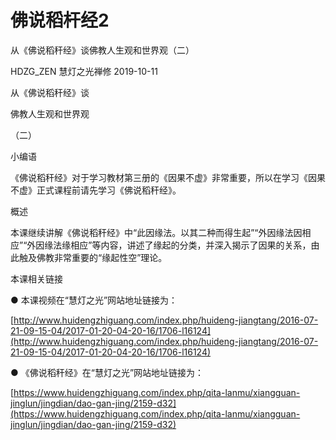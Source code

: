 # 佛说稻杆经2

从《佛说稻秆经》谈佛教人生观和世界观（二）

HDZG\_ZEN 慧灯之光禅修 2019-10-11

从《佛说稻秆经》谈

佛教人生观和世界观

（二）

小编语

《佛说稻秆经》对于学习教材第三册的《因果不虚》非常重要，所以在学习《因果不虚》正式课程前请先学习《佛说稻秆经》。

概述

本课继续讲解《佛说稻秆经》中“此因缘法。以其二种而得生起”“外因缘法因相应”“外因缘法缘相应”等内容，讲述了缘起的分类，并深入揭示了因果的关系，由此触及佛教非常重要的“缘起性空”理论。

本课相关链接

● 本课视频在“慧灯之光”网站地址链接为：

[http://www.huidengzhiguang.com/index.php/huideng-jiangtang/2016-07-21-09-15-04/2017-01-20-04-20-16/1706-l16124](http://www.huidengzhiguang.com/index.php/huideng-jiangtang/2016-07-21-09-15-04/2017-01-20-04-20-16/1706-l16124)

● 《佛说稻秆经》在“慧灯之光”网站地址链接为：

[https://www.huidengzhiguang.com/index.php/qita-lanmu/xiangguan-jinglun/jingdian/dao-gan-jing/2159-d32](https://www.huidengzhiguang.com/index.php/qita-lanmu/xiangguan-jinglun/jingdian/dao-gan-jing/2159-d32)

